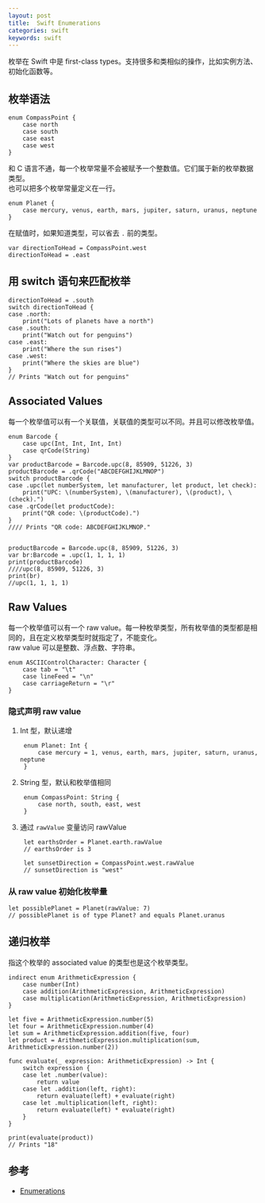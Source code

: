```yaml
---
layout: post
title:  Swift Enumerations
categories: swift
keywords: swift
---
```


枚举在 Swift 中是 first-class types。支持很多和类相似的操作，比如实例方法、初始化函数等。  
## 枚举语法  
    enum CompassPoint {
        case north
        case south
        case east
        case west
    }

和 C 语言不通，每一个枚举常量不会被赋予一个整数值。它们属于新的枚举数据类型。  
也可以把多个枚举常量定义在一行。  

    enum Planet {
        case mercury, venus, earth, mars, jupiter, saturn, uranus, neptune
    }

在赋值时，如果知道类型，可以省去 `.` 前的类型。

    var directionToHead = CompassPoint.west
    directionToHead = .east

## 用 switch 语句来匹配枚举
    directionToHead = .south
    switch directionToHead {
    case .north:
        print("Lots of planets have a north")
    case .south:
        print("Watch out for penguins")
    case .east:
        print("Where the sun rises")
    case .west:
        print("Where the skies are blue")
    }
    // Prints "Watch out for penguins"
    
## Associated Values  
每一个枚举值可以有一个关联值，关联值的类型可以不同。并且可以修改枚举值。  

    enum Barcode {
        case upc(Int, Int, Int, Int)
        case qrCode(String)
    }
    var productBarcode = Barcode.upc(8, 85909, 51226, 3)
    productBarcode = .qrCode("ABCDEFGHIJKLMNOP")
    switch productBarcode {
    case .upc(let numberSystem, let manufacturer, let product, let check):
        print("UPC: \(numberSystem), \(manufacturer), \(product), \(check).")
    case .qrCode(let productCode):
        print("QR code: \(productCode).")
    }
    //// Prints "QR code: ABCDEFGHIJKLMNOP."
    
    
    productBarcode = Barcode.upc(8, 85909, 51226, 3)
    var br:Barcode = .upc(1, 1, 1, 1)
    print(productBarcode)
    ////upc(8, 85909, 51226, 3)
    print(br)
    //upc(1, 1, 1, 1)
    
## Raw Values
每一个枚举值可以有一个 raw value。每一种枚举类型，所有枚举值的类型都是相同的，且在定义枚举类型时就指定了，不能变化。  
raw value 可以是整数、浮点数、字符串。 
    
    enum ASCIIControlCharacter: Character {
        case tab = "\t"
        case lineFeed = "\n"
        case carriageReturn = "\r"
    }

### 隐式声明 raw value  
1. Int 型，默认递增    
    
        enum Planet: Int {
            case mercury = 1, venus, earth, mars, jupiter, saturn, uranus, neptune
        }
2. String 型，默认和枚举值相同
    
        enum CompassPoint: String {
            case north, south, east, west
        }

3. 通过 `rawValue` 变量访问 rawValue  
    
        let earthsOrder = Planet.earth.rawValue
        // earthsOrder is 3
         
        let sunsetDirection = CompassPoint.west.rawValue
        // sunsetDirection is "west"
    
    
### 从 raw value 初始化枚举量  
    let possiblePlanet = Planet(rawValue: 7)
    // possiblePlanet is of type Planet? and equals Planet.uranus


## 递归枚举
指这个枚举的 associated value 的类型也是这个枚举类型。

    indirect enum ArithmeticExpression {
        case number(Int)
        case addition(ArithmeticExpression, ArithmeticExpression)
        case multiplication(ArithmeticExpression, ArithmeticExpression)
    }

    let five = ArithmeticExpression.number(5)
    let four = ArithmeticExpression.number(4)
    let sum = ArithmeticExpression.addition(five, four)
    let product = ArithmeticExpression.multiplication(sum, ArithmeticExpression.number(2))
    
    func evaluate(_ expression: ArithmeticExpression) -> Int {
        switch expression {
        case let .number(value):
            return value
        case let .addition(left, right):
            return evaluate(left) + evaluate(right)
        case let .multiplication(left, right):
            return evaluate(left) * evaluate(right)
        }
    }
     
    print(evaluate(product))
    // Prints "18"

## 参考  
- [Enumerations](https://developer.apple.com/library/content/documentation/Swift/Conceptual/Swift_Programming_Language/Enumerations.html#//apple_ref/doc/uid/TP40014097-CH12-ID145)

